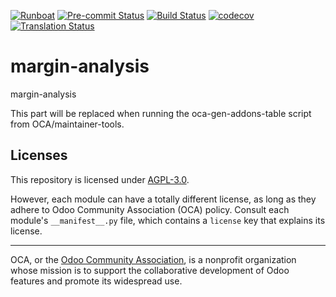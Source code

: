 
[![Runboat](https://img.shields.io/badge/runboat-Try%20me-875A7B.png)](https://runboat.odoo-community.org/builds?repo=OCA/margin-analysis&target_branch=18.0)
[![Pre-commit Status](https://github.com/OCA/margin-analysis/actions/workflows/pre-commit.yml/badge.svg?branch=18.0)](https://github.com/OCA/margin-analysis/actions/workflows/pre-commit.yml?query=branch%3A18.0)
[![Build Status](https://github.com/OCA/margin-analysis/actions/workflows/test.yml/badge.svg?branch=18.0)](https://github.com/OCA/margin-analysis/actions/workflows/test.yml?query=branch%3A18.0)
[![codecov](https://codecov.io/gh/OCA/margin-analysis/branch/18.0/graph/badge.svg)](https://codecov.io/gh/OCA/margin-analysis)
[![Translation Status](https://translation.odoo-community.org/widgets/margin-analysis-18-0/-/svg-badge.svg)](https://translation.odoo-community.org/engage/margin-analysis-18-0/?utm_source=widget)

<!-- /!\ do not modify above this line -->

# margin-analysis

margin-analysis

<!-- /!\ do not modify below this line -->

<!-- prettier-ignore-start -->

[//]: # (addons)

This part will be replaced when running the oca-gen-addons-table script from OCA/maintainer-tools.

[//]: # (end addons)

<!-- prettier-ignore-end -->

## Licenses

This repository is licensed under [AGPL-3.0](LICENSE).

However, each module can have a totally different license, as long as they adhere to Odoo Community Association (OCA)
policy. Consult each module's `__manifest__.py` file, which contains a `license` key
that explains its license.

----
OCA, or the [Odoo Community Association](http://odoo-community.org/), is a nonprofit
organization whose mission is to support the collaborative development of Odoo features
and promote its widespread use.
